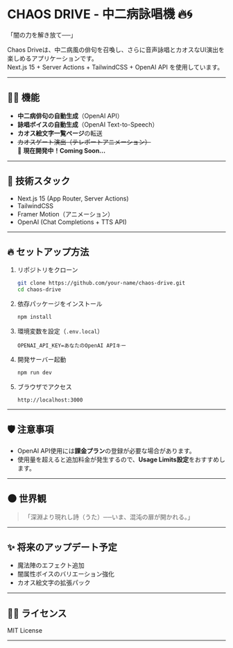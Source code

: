 # CHAOS DRIVE - 中二病詠唱機 🔥🌀

「闇の力を解き放て──」

Chaos Driveは、中二病風の俳句を召喚し、さらに音声詠唱とカオスなUI演出を楽しめるアプリケーションです。  
Next.js 15 + Server Actions + TailwindCSS + OpenAI API を使用しています。

---

## 🧙‍♂️ 機能

- **中二病俳句の自動生成**（OpenAI API）
- **詠唱ボイスの自動生成**（OpenAI Text-to-Speech）
- **カオス絵文字一覧ページ**の転送
- ~~カオスゲート演出（テレポートアニメーション）~~  
  🚧 **現在開発中！Coming Soon...**

---

## 🚀 技術スタック

- Next.js 15 (App Router, Server Actions)
- TailwindCSS
- Framer Motion（アニメーション）
- OpenAI (Chat Completions + TTS API)

---

## 🔥 セットアップ方法

1. リポジトリをクローン

   ```bash
   git clone https://github.com/your-name/chaos-drive.git
   cd chaos-drive
   ```

2. 依存パッケージをインストール

   ```bash
   npm install
   ```

3. 環境変数を設定（`.env.local`）

   ```
   OPENAI_API_KEY=あなたのOpenAI APIキー
   ```

4. 開発サーバー起動

   ```bash
   npm run dev
   ```

5. ブラウザでアクセス
   ```
   http://localhost:3000
   ```

---

## 🛡️ 注意事項

- OpenAI API使用には**課金プラン**の登録が必要な場合があります。
- 使用量を超えると追加料金が発生するので、**Usage Limits設定**をおすすめします。

---

## 🌑 世界観

> 「深淵より現れし詩（うた）──いま、混沌の扉が開かれる。」

---

## ✨ 将来のアップデート予定

- 魔法陣のエフェクト追加
- 闇属性ボイスのバリエーション強化
- カオス絵文字の拡張パック

---

## 🧙‍♀️ ライセンス

MIT License

---

